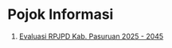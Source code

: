 # Pojok Informasi

1. [Evaluasi RPJPD Kab. Pasuruan 2025 - 2045](https://drive.google.com/drive/folders/12TtQgr6H416fLy79_j3w7p5lY4JBo_Bp)